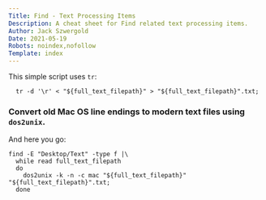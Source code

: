 ```yaml
---
Title: Find - Text Processing Items
Description: A cheat sheet for Find related text processing items.
Author: Jack Szwergold
Date: 2021-05-19
Robots: noindex,nofollow
Template: index
---
```


This simple script uses `tr`:

      tr -d '\r' < "${full_text_filepath}" > "${full_text_filepath}".txt;

### Convert old Mac OS line endings to modern text files using `dos2unix`.

And here you go:

    find -E "Desktop/Text" -type f |\
      while read full_text_filepath
      do
        dos2unix -k -n -c mac "${full_text_filepath}" "${full_text_filepath}".txt;
      done
